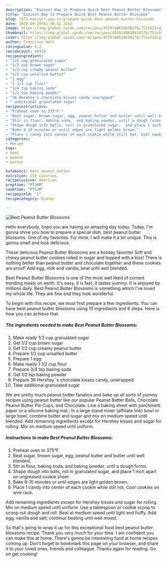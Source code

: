 ```yaml
---
description: "Easiest Way to Prepare Quick Best Peanut Butter Blossoms"
title: "Easiest Way to Prepare Quick Best Peanut Butter Blossoms"
slug: 1873-easiest-way-to-prepare-quick-best-peanut-butter-blossoms
date: 2020-09-29T01:30:52.216Z
image: https://img-global.cpcdn.com/recipes/4559140658610176/751x532cq70/best-peanut-butter-blossoms-recipe-main-photo.jpg
thumbnail: https://img-global.cpcdn.com/recipes/4559140658610176/751x532cq70/best-peanut-butter-blossoms-recipe-main-photo.jpg
cover: https://img-global.cpcdn.com/recipes/4559140658610176/751x532cq70/best-peanut-butter-blossoms-recipe-main-photo.jpg
author: Francisco Holt
ratingvalue: 4.2
reviewcount: 46416
recipeingredient:
- "1/2 cup granulated sugar"
- "1/2 cup brown sugar"
- "1/2 cup creamy peanut butter"
- "1/2 cup unsalted butter"
- "1 egg"
- "1 1/2 cup flour"
- "3/4 tsp baking soda"
- "1/2 tsp baking powder"
- "36 Hershey s chocolate kisses candy unwrapped"
- " additional granulated sugar"
recipeinstructions:
- "Preheat oven to 375°F."
- "Beat sugar, brown sugar, egg, peanut butter and butter until well blended."
- "Stir in flour, baking soda,  and baking powder, until a dough forms."
- "Shape dough into balls, roll in granulated sugar,  and place 1 inch apart on ungreased cookie sheet"
- "Bake 8-10 minutes or until edges are light golden brown."
- "Place 1 candy into center of each cookie while still hot. Cool cookies on wire rack."
categories:
- Recipe
tags:
- best
- peanut
- butter

katakunci: best peanut butter 
nutrition: 258 calories
recipecuisine: American
preptime: "PT36M"
cooktime: "PT53M"
recipeyield: "1"
recipecategory: Dinner

---
```



![Best Peanut Butter Blossoms](https://img-global.cpcdn.com/recipes/4559140658610176/751x532cq70/best-peanut-butter-blossoms-recipe-main-photo.jpg)

Hello everybody, hope you are having an amazing day today. Today, I'm gonna show you how to prepare a special dish, best peanut butter blossoms. One of my favorites. For mine, I will make it a bit unique. This is gonna smell and look delicious.

These delicious Peanut Butter Blossoms are a holiday favorite! Soft and chewy peanut butter cookies rolled in sugar and topped with a kiss! There is nothing better than peanut butter and chocolate together and these cookies are proof! Add egg, milk and vanilla; beat until well blended.

Best Peanut Butter Blossoms is one of the most well liked of current trending meals on earth. It's easy, it is fast, it tastes yummy. It is enjoyed by millions daily. Best Peanut Butter Blossoms is something which I've loved my whole life. They are fine and they look wonderful.


To begin with this recipe, we must first prepare a few ingredients. You can have best peanut butter blossoms using 10 ingredients and 6 steps. Here is how you can achieve that.

<!--inarticleads1-->

##### The ingredients needed to make Best Peanut Butter Blossoms:

1. Make ready 1/2 cup granulated sugar
1. Get 1/2 cup brown sugar
1. Get 1/2 cup creamy peanut butter
1. Prepare 1/2 cup unsalted butter
1. Prepare 1 egg
1. Make ready 1 1/2 cup flour
1. Prepare 3/4 tsp baking soda
1. Get 1/2 tsp baking powder
1. Prepare 36 Hershey &#39;s chocolate kisses candy, unwrapped
1. Take  additional granulated sugar


We are pretty much peanut butter fanatics and bake up all sorts of yummy recipes using peanut butter like our popular Peanut Butter Balls, Chocolate Peanut Butter Pie Cups, and Chocolate. Line a baking sheet with parchment paper or a silicone baking mat.; In a large stand mixer (affiliate link) bowl or large bowl, combine butter and sugar and mix on medium speed until blended. Add remaining ingredients except for Hershey kisses and sugar for rolling. Mix on medium speed until uniform. 

<!--inarticleads2-->

##### Instructions to make Best Peanut Butter Blossoms:

1. Preheat oven to 375°F.
1. Beat sugar, brown sugar, egg, peanut butter and butter until well blended.
1. Stir in flour, baking soda,  and baking powder, until a dough forms.
1. Shape dough into balls, roll in granulated sugar,  and place 1 inch apart on ungreased cookie sheet
1. Bake 8-10 minutes or until edges are light golden brown.
1. Place 1 candy into center of each cookie while still hot. Cool cookies on wire rack.


Add remaining ingredients except for Hershey kisses and sugar for rolling. Mix on medium speed until uniform. Use a tablespoon or cookie scoop to scoop out dough and roll. Beat at medium speed until light and fluffy. Add egg, vanilla and salt; continue beating until well mixed. 

So that's going to wrap it up for this exceptional food best peanut butter blossoms recipe. Thank you very much for your time. I am confident you can make this at home. There's gonna be interesting food at home recipes coming up. Don't forget to bookmark this page on your browser, and share it to your loved ones, friends and colleague. Thanks again for reading. Go on get cooking!
